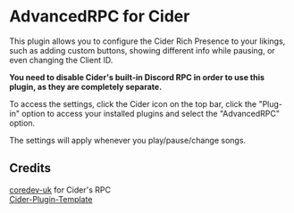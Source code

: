 # AdvancedRPC for Cider

This plugin allows you to configure the Cider Rich Presence to your likings, such as adding custom buttons, showing different info while pausing, or even changing the Client ID.

**You need to disable Cider's built-in Discord RPC in order to use this plugin, as they are completely separate.**

To access the settings, click the Cider icon on the top bar, click the "Plug-in" option to access your installed plugins and select the "AdvancedRPC" option.

The settings will apply whenever you play/pause/change songs.

## Credits

[coredev-uk](https://github.com/coredev-uk) for Cider's RPC\
[Cider-Plugin-Template](https://github.com/ChaseIngebritson/Cider-Plugin-Template)
